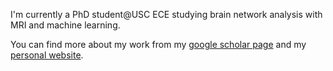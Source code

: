 I'm currently a PhD student@USC ECE studying brain network analysis with MRI and machine learning. 

You can find more about my work from my [google scholar page](https://scholar.google.com/citations?user=Qwpjc14AAAAJ&hl=en) and my [personal website](https://perfectroc.com/).
